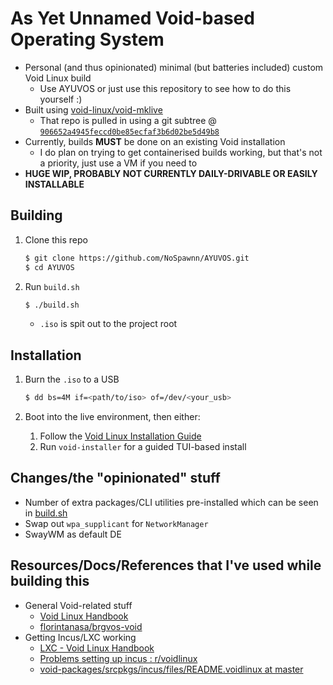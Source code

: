 # As Yet Unnamed Void-based Operating System

- Personal (and thus opinionated) minimal (but batteries included) custom Void Linux build
    - Use AYUVOS or just use this repository to see how to do this yourself :)
- Built using [void-linux/void-mklive](https://github.com/void-linux/void-mklive)
    - That repo is pulled in using a git subtree @ [`906652a4945feccd0be85ecfaf3b6d02be5d49b8`](https://github.com/void-linux/void-mklive/tree/906652a4945feccd0be85ecfaf3b6d02be5d49b8)
- Currently, builds **MUST** be done on an existing Void installation
    - I do plan on trying to get containerised builds working, but that's not a priority, just use a VM if you need to
- **HUGE WIP, PROBABLY NOT CURRENTLY DAILY-DRIVABLE OR EASILY INSTALLABLE**

## Building

1. Clone this repo

    ```sh
    $ git clone https://github.com/NoSpawnn/AYUVOS.git
    $ cd AYUVOS
    ```

2. Run `build.sh`

    ```sh
    $ ./build.sh
    ```

    - `.iso` is spit out to the project root

## Installation

1. Burn the `.iso` to a USB

    ```sh
    $ dd bs=4M if=<path/to/iso> of=/dev/<your_usb>
    ```

2. Boot into the live environment, then either:
    1. Follow the [Void Linux Installation Guide](https://docs.voidlinux.org/installation/live-images/guide.html)
    2. Run `void-installer` for a guided TUI-based install

## Changes/the "opinionated" stuff

- Number of extra packages/CLI utilities pre-installed which can be seen in [build.sh](./build.sh)
- Swap out `wpa_supplicant` for `NetworkManager`
- SwayWM as default DE

## Resources/Docs/References that I've used while building this

- General Void-related stuff
    - [Void Linux Handbook](https://docs.voidlinux.org/)
    - [florintanasa/brgvos-void](https://github.com/florintanasa/brgvos-void)
- Getting Incus/LXC working
    - [LXC - Void Linux Handbook](https://docs.voidlinux.org/config/containers-and-vms/lxc.html#incus)
    - [Problems setting up incus : r/voidlinux](https://www.reddit.com/r/voidlinux/comments/1aqw7ou/problems_setting_up_incus/)
    - [void-packages/srcpkgs/incus/files/README.voidlinux at master](https://github.com/void-linux/void-packages/blob/master/srcpkgs/incus/files/README.voidlinux)
